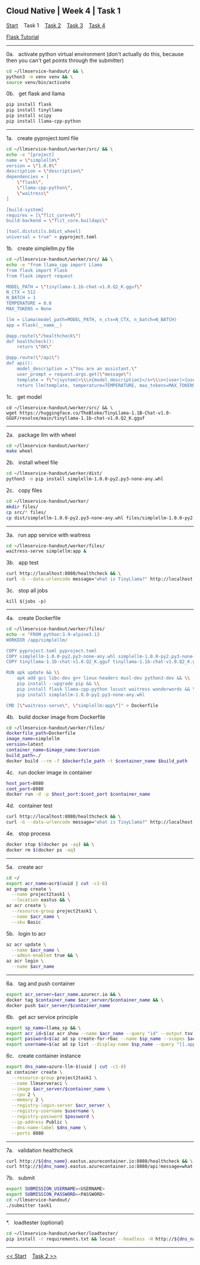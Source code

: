 ## Cloud Native | Week 4 | Task 1

[Start](https://github.com/AFC-AI2C-Cohort-04/coleman-code/blob/main/cloud_native/week_4/start.md)    Task 1    [Task 2](https://github.com/AFC-AI2C-Cohort-04/coleman-code/blob/main/cloud_native/week_4/task_2.md)    [Task 3](https://github.com/AFC-AI2C-Cohort-04/coleman-code/blob/main/cloud_native/week_4/task_3.md)    [Task 4](https://github.com/AFC-AI2C-Cohort-04/coleman-code/blob/main/cloud_native/week_4/task_4.md)

[Flask Tutorial](https://github.com/AFC-AI2C-Cohort-04/coleman-code/blob/main/tutorials/flask.md)

---

0a.   activate python virtual environment (don't actually do this, because then you can't get points through the submitter)
``` bash
cd ~/llmservice-handout/ && \
python3 -m venv venv && \
source venv/bin/activate
```

0b.   get flask and llama
``` bash
pip install flask
pip install tinyllama
pip install scipy
pip install llama-cpp-python
```

---

1a.   create pyproject.toml file
``` bash
cd ~/llmservice-handout/worker/src/ && \
echo -e "[project]
name = \"simplellm\"
version = \"1.0.0\"
description = \"description\"
dependencies = [
    \"flask\",
    \"llama-cpp-python\",
    \"waitress\"
]

[build-system]
requires = [\"flit_core<4\"]
build-backend = \"flit_core.buildapi\"

[tool.distutils.bdist_wheel]
universal = true" > pyproject.toml
```

1b.   create simplellm.py file
``` bash
cd ~/llmservice-handout/worker/src/ && \
echo -e "from llama_cpp import Llama
from flask import Flask
from flask import request

MODEL_PATH = \"tinyllama-1.1b-chat-v1.0.Q2_K.gguf\"
N_CTX = 512
N_BATCH = 1
TEMPERATURE = 0.0
MAX_TOKENS = None

llm = Llama(model_path=MODEL_PATH, n_ctx=N_CTX, n_batch=N_BATCH)
app = Flask(__name__)

@app.route(\"/healthcheck\")
def healthcheck():
    return \"OK\"

@app.route(\"/api\")
def api():
    model_description = \"You are an assistant.\"
    user_prompt = request.args.get(\"message\")
    template = f\"<|system|>\\\n{model_description}</s>\\\n<|user|>{user_prompt}</s><|assistant|>\"
    return llm(template, temperature=TEMPERATURE, max_tokens=MAX_TOKENS)" > simplellm.py
```

1c.   get model
```
cd ~/llmservice-handout/worker/src/ && \
wget https://huggingface.co/TheBloke/TinyLlama-1.1B-Chat-v1.0-GGUF/resolve/main/tinyllama-1.1b-chat-v1.0.Q2_K.gguf
```

---

2a.   package llm with wheel
``` bash
cd ~/llmservice-handout/worker/
make wheel
```

2b.   install wheel file
``` bash
cd ~/llmservice-handout/worker/dist/
python3 -m pip install simplellm-1.0.0-py2.py3-none-any.whl
```

2c.   copy files
``` bash
cd ~/llmservice-handout/worker/
mkdir files/
cp src/* files/
cp dist/simplellm-1.0.0-py2.py3-none-any.whl files/simplellm-1.0.0-py2.py3-none-any.whl
```

---

3a.   run app service with waitress
``` bash
cd ~/llmservice-handout/worker/files/
waitress-serve simplellm:app &
```

3b.   app test
``` bash
curl http://localhost:8080/healthcheck && \
curl -G --data-urlencode message="what is TinyLlama?" http://localhost:8080/api
```

3c.   stop all jobs
```
kill $(jobs -p)
```

---

4a.   create Dockerfile
``` bash
cd ~/llmservice-handout/worker/files/
echo -e "FROM python:3.9-alpine3.13
WORKDIR /app/simplellm/

COPY pyproject.toml pyproject.toml
COPY simplellm-1.0.0-py2.py3-none-any.whl simplellm-1.0.0-py2.py3-none-any.whl
COPY tinyllama-1.1b-chat-v1.0.Q2_K.gguf tinyllama-1.1b-chat-v1.0.Q2_K.gguf

RUN apk update && \\
    apk add gcc libc-dev g++ linux-headers musl-dev python3-dev && \\
    pip install --upgrade pip && \\
    pip install flask llama-cpp-python locust waitress wonderwords && \\
    pip install simplellm-1.0.0-py2.py3-none-any.whl

CMD [\"waitress-serve\", \"simplellm:app\"]" > Dockerfile
```

4b.   build docker image from Dockerfile
``` bash
cd ~/llmservice-handout/worker/files/
dockerfile_path=Dockerfile
image_name=simplellm
version=latest
container_name=$image_name:$version
build_path=./
docker build --rm -f $dockerfile_path -t $container_name $build_path
```

4c.   run docker image in container
``` bash
host_port=8080
cont_port=8080
docker run -d -p $host_port:$cont_port $container_name
```

4d.   container test
``` bash
curl http://localhost:8080/healthcheck && \
curl -G --data-urlencode message="what is TinyLlama?" http://localhost:8080/api
```

4e.   stop process
``` bash
docker stop $(docker ps -aq) && \
docker rm $(docker ps -aq)
```

---

5a.   create acr
``` bash
cd ~/
export acr_name=acr$(uuid | cut -c1-8)
az group create \
  --name project2task1 \
  --location eastus && \
az acr create \
  --resource-group project2task1 \
  --name $acr_name \
  --sku Basic
```

5b.   login to acr
``` bash
az acr update \
  --name $acr_name \
  --admin-enabled true && \
az acr login \
  --name $acr_name
```

---

6a.   tag and push container
``` bash
export acr_server=$acr_name.azurecr.io && \
docker tag $container_name $acr_server/$container_name && \
docker push $acr_server/$container_name
```

6b.   get acr service principle
``` bash
export sp_name=llama_sp && \
export acr_id=$(az acr show --name $acr_name --query "id" --output tsv) && \
export password=$(az ad sp create-for-rbac --name $sp_name --scopes $acr_id --role acrpull --query "password" --output tsv) && \
export username=$(az ad sp list --display-name $sp_name --query "[].appId" --output tsv)
```

6c.   create container instance
``` bash
export dns_name=azure-llm-$(uuid | cut -c1-8)
az container create \
  --resource-group project2task1 \
  --name llmserveraci \
  --image $acr_server/$container_name \
  --cpu 2 \
  --memory 2 \
  --registry-login-server $acr_server \
  --registry-username $username \
  --registry-password $password \
  --ip-address Public \
  --dns-name-label $dns_name \
  --ports 8080
```

---

7a.   validation healthcheck
``` bash
curl http://${dns_name}.eastus.azurecontainer.io:8080/healthcheck && \
curl http://${dns_name}.eastus.azurecontainer.io:8080/api?message=what
```

7b.   submit
``` bash
export SUBMISSION_USERNAME=<USERNAME>
export SUBMISSION_PASSWORD=<PASSWORD>
cd ~/llmservice-handout/
./submitter task1
```

---

*.   loadtester (optional)
``` bash
cd ~/llmservice-handout/worker/loadtester/
pip install -r requirements.txt && locust --headless -H http://${dns_name}.eastus.azurecontainer.io:8080
```

---

[<< Start](https://github.com/AFC-AI2C-Cohort-04/coleman-code/blob/main/cloud_native/week_4/start.md)    [Task 2 >>](https://github.com/AFC-AI2C-Cohort-04/coleman-code/blob/main/cloud_native/week_4/task_2.md)
